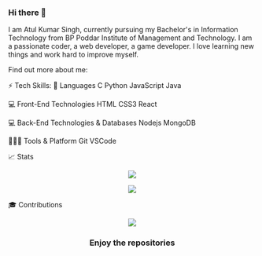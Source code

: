 ### Hi there 👋

I am Atul Kumar Singh, currently pursuing my Bachelor's in Information Technology from BP Poddar Institute of Management and Technology. I am a passionate coder, a web developer, a game developer. I love learning new things and work hard to improve myself.

<!--
**atul2001singh/atul2001singh** is a ✨ _special_ ✨ repository because its `README.md` (this file) appears on your GitHub profile.

Here are some ideas to get you started:

- 🔭 I’m currently working on Voting System Project
- 🌱 I’m currently learning Django
- 📫 How to reach me: | Phone - 8017229859  |   Mail - atul2001singh@gmail.com  |
- ⚡ Fun fact: I love reading chinese novels
-->


Find out more about me:

⚡ Tech Skills:
🚀 Languages
C  Python JavaScript Java

💻 Front-End Technologies
HTML CSS3 React

💻 Back-End Technologies & Databases
Nodejs MongoDB

🧑🏻‍💻 Tools & Platform
Git VSCode

📈 Stats
<!-- <p align="center"><img align="center" src="https://github-readme-streak-stats.herokuapp.com/?user=atul2001singh"  /></a> </p> -->

<p align="center"><img align="center" src="https://github-readme-stats.vercel.app/api?username=atul2001singh&show_icons=true&theme=radical&title_color=fff&icon_color=79ff97&text_color=9f9f9f&bg_color=151515"  /></a> </p>

<p align="center"><img align="center" src="https://github-readme-streak-stats.herokuapp.com/?user=atul2001singh"  /></a> </p>

🎓 Contributions
<!-- [![Ashutosh's github activity graph](https://activity-graph.herokuapp.com/graph?username=atul2001singh&theme=dracula)](https://github.com/ashutosh00710/github-readme-activity-graph) -->
<p align="center"><img align="center" src="https://activity-graph.herokuapp.com/graph?username=atul2001singh&theme=dracula"  /></a> </p>

<div align="center">

### Enjoy the repositories

</div>

